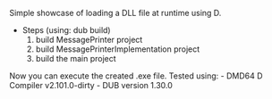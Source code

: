 Simple showcase of loading a DLL file at runtime using D.

- Steps (using: dub build)
    1. build MessagePrinter project
    2. build MessagePrinterImplementation project
    3. build the main project

Now you can execute the created .exe file.
Tested using:
    - DMD64 D Compiler v2.101.0-dirty
    - DUB version 1.30.0